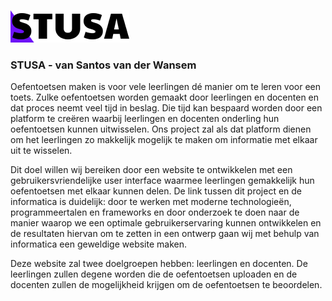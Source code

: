 ![STUSA](public/assets/logo.png)
### STUSA - van Santos van der Wansem 

Oefentoetsen maken is voor vele leerlingen dé manier om te leren voor een toets. Zulke oefentoetsen worden gemaakt door leerlingen en docenten en dat proces neemt veel tijd in beslag. Die tijd kan bespaard worden door een platform te creëren waarbij leerlingen en docenten onderling hun oefentoetsen kunnen uitwisselen. Ons project zal als dat platform dienen om het leerlingen zo makkelijk mogelijk te maken om informatie met elkaar uit te wisselen.

Dit doel willen wij bereiken door een website te ontwikkelen met een gebruikersvriendelijke user interface waarmee leerlingen gemakkelijk hun oefentoetsen met elkaar kunnen delen. De link tussen dit project en de informatica is duidelijk: door te werken met moderne technologieën, programmeertalen en frameworks en door onderzoek te doen naar de manier waarop we een optimale gebruikerservaring kunnen ontwikkelen en de resultaten hiervan om te zetten in een ontwerp gaan wij met behulp van informatica een geweldige website maken.

Deze website zal twee doelgroepen hebben: leerlingen en docenten. De leerlingen zullen degene worden die de oefentoetsen uploaden en de docenten zullen de mogelijkheid krijgen om de oefentoetsen te beoordelen. 

